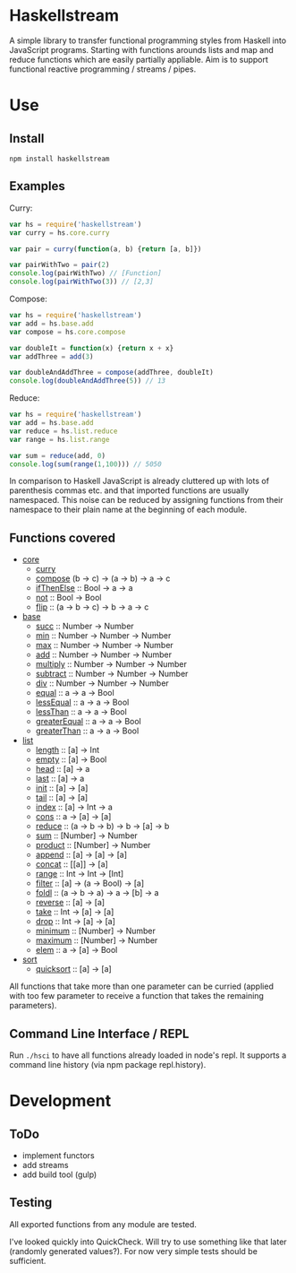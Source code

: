 Haskellstream
=============

A simple library to transfer functional programming styles from Haskell into 
JavaScript programs. Starting with functions arounds lists and map and reduce
functions which are easily partially appliable. Aim is to support functional
reactive programming / streams / pipes.

Use
===

Install
-------

    npm install haskellstream

Examples
--------

Curry:

```JavaScript
var hs = require('haskellstream')
var curry = hs.core.curry

var pair = curry(function(a, b) {return [a, b]})

var pairWithTwo = pair(2)
console.log(pairWithTwo) // [Function]
console.log(pairWithTwo(3)) // [2,3]
```

Compose:

```JavaScript
var hs = require('haskellstream')
var add = hs.base.add
var compose = hs.core.compose

var doubleIt = function(x) {return x + x}
var addThree = add(3)

var doubleAndAddThree = compose(addThree, doubleIt)
console.log(doubleAndAddThree(5)) // 13
```

Reduce:

```JavaScript
var hs = require('haskellstream')
var add = hs.base.add
var reduce = hs.list.reduce
var range = hs.list.range

var sum = reduce(add, 0)
console.log(sum(range(1,100))) // 5050
```

In comparison to Haskell JavaScript is already cluttered up with lots of
parenthesis commas etc. and that imported functions are usually namespaced. This
noise can be reduced by assigning functions from their namespace to their plain
name at the beginning of each module.


Functions covered
-----------------

* [core](lib/core.js)
  * [curry](lib/core.js#L12)
  * [compose](lib/core.js#L32) (b -> c) -> (a -> b) -> a -> c
  * [ifThenElse](lib/core.js#L40) :: Bool -> a -> a
  * [not](lib/core.js#L52) :: Bool -> Bool
  * [flip](lib/core.js#L61) :: (a -> b -> c) -> b -> a -> c
* [base](lib/base.js)
  * [succ](lib/base.js#L3) :: Number -> Number
  * [min](lib/base.js#L8) :: Number -> Number -> Number
  * [max](lib/base.js#L17) :: Number -> Number -> Number
  * [add](lib/base.js#L26) :: Number -> Number -> Number
  * [multiply](lib/base.js#L31) :: Number -> Number -> Number
  * [subtract](lib/base.js#L36) :: Number -> Number -> Number
  * [div](lib/base.js#L41) :: Number -> Number -> Number
  * [equal](lib/base.js#L46) :: a -> a -> Bool
  * [lessEqual](lib/base.js#L51) :: a -> a -> Bool
  * [lessThan](lib/base.js#L56) :: a -> a -> Bool
  * [greaterEqual](lib/base.js#L61) :: a -> a -> Bool
  * [greaterThan](lib/base.js#L66) :: a -> a -> Bool
* [list](lib/list.js)
  * [length](lib/list.js#L8) :: [a] -> Int
  * [empty](lib/list.js#L13) :: [a] -> Bool
  * [head](lib/list.js#L18) :: [a] -> a
  * [last](lib/list.js#L23) :: [a] -> a
  * [init](lib/list.js#L28) :: [a] -> [a]
  * [tail](lib/list.js#L33) :: [a] -> [a]
  * [index](lib/list.js#L38) :: [a] -> Int -> a
  * [cons](lib/list.js#L43) :: a -> [a] -> [a]
  * [reduce](lib/list.js#L48) :: (a -> b -> b) -> b -> [a] -> b
  * [sum](lib/list.js#L57) :: [Number] -> Number
  * [product](lib/list.js#L60) :: [Number] -> Number
  * [append](lib/list.js#L63) :: [a] -> [a] -> [a]
  * [concat](lib/list.js#L68) :: [[a]] -> [a]
  * [range](lib/list.js#L71) :: Int -> Int -> [Int]
  * [filter](lib/list.js#L84) :: [a] -> (a -> Bool) -> [a]
  * [foldl](lib/list.js#L99) :: (a -> b -> a) -> a -> [b] -> a
  * [reverse](lib/list.js#L110) :: [a] -> [a]
  * [take](lib/list.js#L113) :: Int -> [a] -> [a]
  * [drop](lib/list.js#L124) :: Int -> [a] -> [a]
  * [minimum](lib/list.js#L133) :: [Number] -> Number
  * [maximum](lib/list.js#L136) :: [Number] -> Number
  * [elem](lib/list.js#L139) :: a -> [a] -> Bool
* [sort](lib/sort.js)
  * [quicksort](lib/sort.js#L9) :: [a] -> [a]


All functions that take more than one parameter can be curried (applied with too
few parameter to receive a function that takes the remaining parameters).

Command Line Interface / REPL
-----------------------------

Run `./hsci` to have all functions already loaded in node's repl. It supports a
command line history (via npm package repl.history).


Development
===========

ToDo
----

* implement functors
* add streams
* add build tool (gulp)

Testing
-------

All exported functions from any module are tested.

I've looked quickly into QuickCheck. Will try to use something like that later
(randomly generated values?). For now very simple tests should be sufficient.
